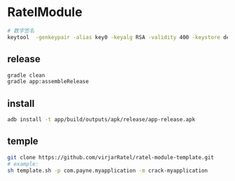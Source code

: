 # RatelModule

```bash 
# 数字签名
keytool  -genkeypair -alias key0 -keyalg RSA -validity 400 -keystore demo.jks
```

## release

```bash
gradle clean
gradle app:assembleRelease
```

## install

```bash 
adb install -t app/build/outputs/apk/release/app-release.apk
```

## temple

```bash
git clone https://github.com/virjarRatel/ratel-module-template.git
# example:
sh template.sh -p com.payne.myapplication -m crack-myapplication
```